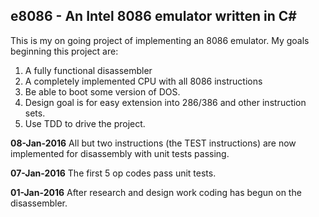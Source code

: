 ## e8086 - An Intel 8086 emulator written in C#

This is my on going project of implementing an 8086 emulator.  My goals beginning this project are:

1. A fully functional disassembler
2. A completely implemented CPU with all 8086 instructions
3. Be able to boot some version of DOS.  
4. Design goal is for easy extension into 286/386 and other instruction sets.
5. Use TDD to drive the project.
	

**08-Jan-2016**
All but two instructions (the TEST instructions) are now implemented for disassembly with unit tests passing.

**07-Jan-2016**
The first 5 op codes pass unit tests.	

**01-Jan-2016**
After research and design work coding has begun on the disassembler.
